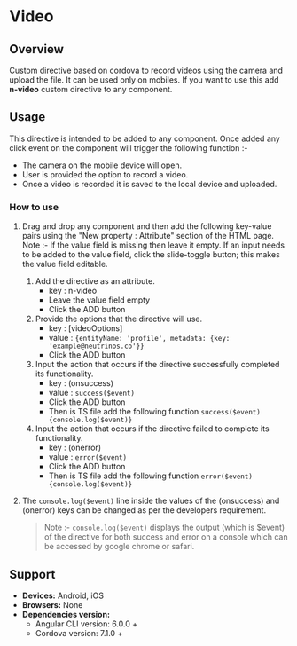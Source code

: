 # Video

## Overview

Custom directive based on cordova to record videos using the camera and upload the file. It can be used only on mobiles. If you want to use this add **n-video** custom directive to any component.

## Usage

This directive is intended to be added to any component. Once added any click event on the component will trigger the following function :-

* The camera on the mobile device will open.
* User is provided the option to record a video.
* Once a video is recorded it is saved to the local device and uploaded.

### How to use

1. Drag and drop any component and then add the following key-value pairs using the "New property : Attribute" section of the HTML page. Note :- If the value field is missing then leave it empty. If an input needs to be added to the value field, click the slide-toggle button; this makes the value field editable.
   1. Add the directive as an attribute.
      * key : n-video
      * Leave the value field empty
      * Click the ADD button
   2. Provide the options that the directive will use.
      * key : \[videoOptions\] 
      * value : `{entityName: 'profile', metadata: {key: 'example@neutrinos.co'}}`
      * Click the ADD button
   3. Input the action that occurs if the directive successfully completed its functionality.
      * key : \(onsuccess\)  
      * value : `success($event)`
      * Click the ADD button
      * Then is TS file add the following function `success($event){console.log($event)}`
   4. Input the action that occurs if the directive failed to complete its functionality.
      * key : \(onerror\)  
      * value : `error($event)`
      * Click the ADD button
      * Then is TS file add the following function `error($event){console.log($event)}`
2. The `console.log($event)` line inside the values of the \(onsuccess\) and \(onerror\) keys can be changed as per the developers requirement. 

   > Note :- `console.log($event)` displays the output \(which is $event\) of the directive for both success and error on a console which can be accessed by google chrome or safari.

## Support

* **Devices:** Android, iOS
* **Browsers:**  None
* **Dependencies version:** 
  * Angular CLI version: 6.0.0 + 
  * Cordova version: 7.1.0 +

